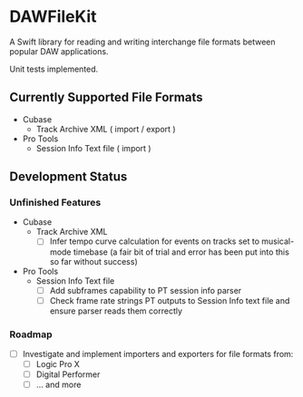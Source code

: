 # DAWFileKit

A Swift library for reading and writing interchange file formats between popular DAW applications.

Unit tests implemented.

## Currently Supported File Formats

- Cubase
  - Track Archive XML ( import / export )
- Pro Tools
  - Session Info Text file ( import )

## Development Status

### Unfinished Features

- Cubase
  - Track Archive XML
    - [ ] Infer tempo curve calculation for events on tracks set to musical-mode timebase (a fair bit of trial and error has been put into this so far without success)
- Pro Tools
  - Session Info Text file
    - [ ] Add subframes capability to PT session info parser
    - [ ] Check frame rate strings PT outputs to Session Info text file and ensure parser reads them correctly

### Roadmap

- [ ] Investigate and implement importers and exporters for file formats from:
  - [ ] Logic Pro X
  - [ ] Digital Performer
  - [ ] ... and more